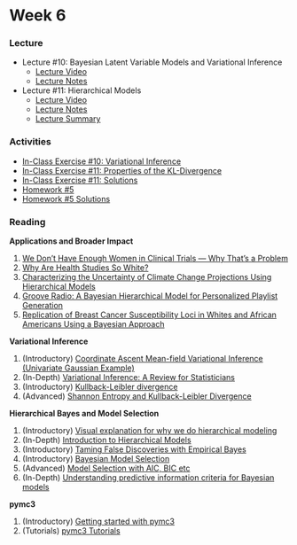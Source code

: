 # Week 6

### Lecture
- Lecture #10: Bayesian Latent Variable Models and Variational Inference
  - [Lecture Video](https://youtu.be/uUF1e7hTFq8)
  - [Lecture Notes](https://github.com/onefishy/am207/blob/master/Lectures/lecture_10_notes.ipynb)
- Lecture #11: Hierarchical Models
  - [Lecture Video](https://youtu.be/asgSnGXf3YI)
  - [Lecture Notes](https://github.com/onefishy/am207/blob/master/Lectures/lecture_11_notes.ipynb)
  - [Lecture Summary](https://github.com/onefishy/am207/blob/master/Lectures/lecture_11_summary.ipynb)

### Activities
- [In-Class Exercise #10: Variational Inference](https://deepnote.com/workspace/weiwei-pan-2902decb-902f-40cc-9fa6-af2e3f31f15b/project/AM207Fall202110-variational-inference-17216e11-6d19-4a7a-a9b7-a374cdc2d25e/%2FIn-Class%20Exercises%2F10_variational_inference.ipynb)
- [In-Class Exercise #11: Properties of the KL-Divergence](https://deepnote.com/workspace/weiwei-pan-2902decb-902f-40cc-9fa6-af2e3f31f15b/project/AM207Fall202111-properties-of-kl-d36aea2b-6ba2-46f0-8ea0-63b7a595fd01/%2FIn-Class%20Exercises%2F11_properties_of_kl.ipynb)
- [In-Class Exercise #11: Solutions](https://deepnote.com/workspace/weiwei-pan-2902decb-902f-40cc-9fa6-af2e3f31f15b/project/SolutionsAM207Fall202111-properties-of-kl-Duplicate-e3d72571-6f8b-49fc-bf25-d0eb50204de5/%2FIn-Class%20Exercises%2F11_properties_of_kl.ipynb)
- [Homework #5](https://github.com/onefishy/am207/blob/master/HW/AM207_HW5.ipynb)
- [Homework #5 Solutions](https://github.com/onefishy/am207/blob/master/HW/AM207_HW5_Solutions.ipynb)

### Reading
**Applications and Broader Impact**

1.  [We Don’t Have Enough Women in Clinical Trials — Why That’s a Problem](https://www.healthline.com/health-news/we-dont-have-enough-women-in-clinical-trials-why-thats-a-problem)
2.  [Why Are Health Studies So White?](https://www.theatlantic.com/health/archive/2016/06/why-are-health-studies-so-white/487046/)
3.  [Characterizing the Uncertainty of Climate Change Projections Using Hierarchical Models](http://citeseerx.ist.psu.edu/viewdoc/download?doi=10.1.1.142.9377&rep=rep1&type=pdf)
4.  [Groove Radio: A Bayesian Hierarchical Model for Personalized Playlist Generation](https://cseweb.ucsd.edu/classes/fa17/cse291-b/reading/GrooveRadio.pdf)
5.  [Replication of Breast Cancer Susceptibility Loci in Whites and African Americans Using a Bayesian Approach](https://www.ncbi.nlm.nih.gov/pmc/articles/PMC3895095/)

**Variational Inference**

1.  (Introductory) [Coordinate Ascent Mean-field Variational Inference (Univariate Gaussian Example)](https://suzyahyah.github.io/bayesian%20inference/machine%20learning/variational%20inference/2019/03/20/CAVI.html)
2.  (In-Depth) [Variational Inference: A Review for Statisticians](https://arxiv.org/pdf/1601.00670v9.pdf)
3.  (Introductory) [Kullback-Leibler divergence](https://www.statlect.com/fundamentals-of-probability/Kullback-Leibler-divergence)
4.  (Advanced) [Shannon Entropy and Kullback-Leibler Divergence](https://www.stat.cmu.edu/~cshalizi/754/2006/notes/lecture-28.pdf)

**Hierarchical Bayes and Model Selection**

1.  (Introductory) [Visual explanation for why we do hierarchical modeling](http://mfviz.com/hierarchical-models/)
2.  (In-Depth) [Introduction to Hierarchical Models](http://www.stat.cmu.edu/~brian/463-663/week10/Chapter%2009.pdf)
3.  (Introductory) [Taming False Discoveries with Empirical Bayes](https://towardsdatascience.com/taming-false-discoveries-with-empirical-bayes-2ce81aa8f407)
4.  (Introductory) [Bayesian Model Selection](https://www.cse.wustl.edu/~garnett/cse515t/fall_2019/files/lecture_notes/7.pdf) 
5.  (Advanced) [Model Selection with AIC, BIC etc](https://www.stat.cmu.edu/~larry/=stat705/Lecture16.pdf)
6.  (In-Depth) [Understanding predictive information criteria for Bayesian models](http://www.stat.columbia.edu/~gelman/research/published/waic_understand3.pdf)

**pymc3**

1.  (Introductory) [Getting started with pymc3](https://docs.pymc.io/notebooks/getting_started.html) 
2.  (Tutorials) [pymc3 Tutorials](https://docs.pymc.io/nb_tutorials/index.html)
